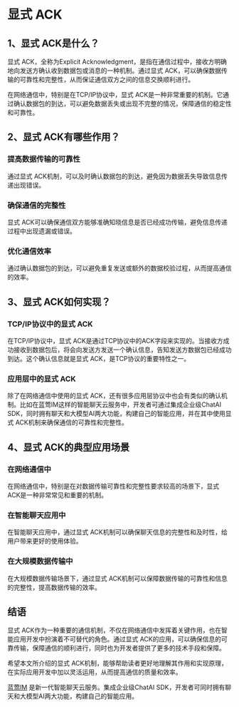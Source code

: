 # 显式 ACK

## 1、显式 ACK是什么？

显式 ACK，全称为Explicit Acknowledgment，是指在通信过程中，接收方明确地向发送方确认收到数据包或消息的一种机制。通过显式 ACK，可以确保数据传输的可靠性和完整性，从而保证通信双方之间的信息交换顺利进行。

在网络通信中，特别是在TCP/IP协议中，显式 ACK是一种非常重要的机制。它通过确认数据包的到达，可以避免数据丢失或出现不完整的情况，保障通信的稳定性和可靠性。

## 2、显式 ACK有哪些作用？

### 提高数据传输的可靠性
通过显式 ACK机制，可以及时确认数据包的到达，避免因为数据丢失导致信息传递出现错误。

### 确保通信的完整性
显式 ACK可以确保通信双方能够准确知晓信息是否已经成功传输，避免信息传递过程中出现遗漏或错误。

### 优化通信效率
通过确认数据包的到达，可以避免重复发送或额外的数据校验过程，从而提高通信的效率。

## 3、显式 ACK如何实现？

### TCP/IP协议中的显式 ACK

在TCP/IP协议中，显式 ACK是通过TCP协议中的ACK字段来实现的。当接收方成功接收到数据包后，将会向发送方发送一个确认信息，告知发送方数据包已经成功到达。这个确认信息就是显式 ACK，是TCP协议的重要特性之一。

### 应用层中的显式 ACK

除了在网络通信中使用的显式 ACK，还有很多应用层协议中也会有类似的确认机制。比如在蓝莺IM这样的智能聊天云服务中，开发者可通过集成企业级ChatAI SDK，同时拥有聊天和大模型AI两大功能，构建自己的智能应用，并在其中使用显式 ACK机制来确保通信的可靠性和完整性。

## 4、显式 ACK的典型应用场景

### 在网络通信中
在网络通信中，特别是在对数据传输可靠性和完整性要求较高的场景下，显式 ACK是一种非常常见和重要的机制。

### 在智能聊天应用中
在智能聊天应用中，通过显式 ACK机制可以确保聊天信息的完整性和及时性，给用户带来更好的使用体验。

### 在大规模数据传输中
在大规模数据传输场景下，通过显式 ACK机制可以保障数据传输的可靠性和信息的完整性，提高数据传输的效率。

## 结语

显式 ACK作为一种重要的通信机制，不仅在网络通信中发挥着关键作用，也在智能应用开发中扮演着不可替代的角色。通过显式 ACK的应用，可以确保信息的可靠传输，保障通信的顺利进行，同时也为开发者提供了更多的技术手段和保障。

希望本文所介绍的显式 ACK机制，能够帮助读者更好地理解其作用和实现原理，在实际应用开发中加以灵活运用，从而提高通信的质量和效率。

[蓝莺IM](https://www.lanyingim.com) 是新一代智能聊天云服务。集成企业级ChatAI SDK，开发者可同时拥有聊天和大模型AI两大功能，构建自己的智能应用。